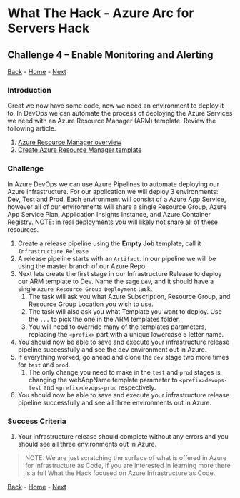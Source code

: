 # What The Hack - Azure Arc for Servers Hack

## Challenge 4 – Enable Monitoring and Alerting
[Back](challenge03.md) - [Home](../readme.md) - [Next](challenge05.md)

### Introduction

Great we now have some code, now we need an environment to deploy it to. In DevOps we can automate the process of deploying the Azure Services we need with an Azure Resource Manager (ARM) template. Review the following article.

1. [Azure Resource Manager overview](https://docs.microsoft.com/en-us/azure/azure-resource-manager/resource-group-overview)
2. [Create Azure Resource Manager template](https://docs.microsoft.com/en-us/azure/azure-resource-manager/how-to-create-template)


### Challenge

In Azure DevOps we can use Azure Pipelines to automate deploying our Azure infrastructure. For our application we will deploy 3 environments: Dev, Test and Prod. Each environment will consist of a Azure App Service, however all of our environments will share a single Resource Group, Azure App Service Plan, Application Insights Instance, and Azure Container Registry. NOTE: in real deployments you will likely not share all of these resources.

1. Create a release pipeline using the **Empty Job** template, call it `Infrastructure Release`
2. A release pipeline starts with an `Artifact`. In our pipeline we will be using the master branch of our Azure Repo.
3. Next lets create the first stage in our Infrastructure Release to deploy our ARM template to Dev. Name the sage `Dev`, and it should have a single `Azure Resource Group Deployment` task. 
   1. The task will ask you what Azure Subscription, Resource Group, and Resource Group Location you wish to use.
   2. The task will also ask you what Template you want to deploy. Use the `...` to pick the one in the ARM templates folder. 
   3. You will need to override many of the templates parameters, replacing the `<prefix>` part with a unique lowercase 5 letter name.
4. You should now be able to save and execute your infrastructure release pipeline successfully and see the dev environment out in Azure. 
5. If everything worked, go ahead and clone the `dev` stage two more times for `test` and `prod`.
   1. The only change you need to make in the `test` and `prod` stages is changing the webAppName template parameter to `<prefix>devops-test` and `<prefix>devops-prod` respectively. 
6. You should now be able to save and execute your infrastructure release pipeline successfully and see all three environments out in Azure. 



### Success Criteria

1. Your infrastructure release should complete without any errors and you should see all three environments out in Azure. 

> NOTE: We are just scratching the surface of what is offered in Azure for Infrastructure as Code, if you are interested in learning more there is a full What the Hack focused on Azure Infrastructure as Code.

[Back](challenge03.md) - [Home](../readme.md) - [Next](challenge05.md)
